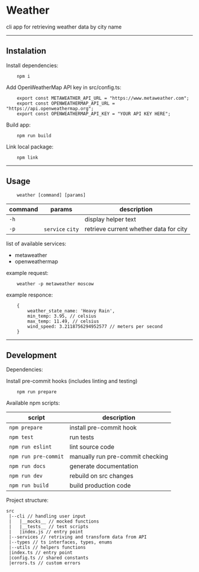 # Weather
cli app for retrieving weather data by city name

---
## Instalation

Install dependencies:

```
    npm i
```

Add OpenWeatherMap API key in src/config.ts:

```
    export const METAWEATHER_API_URL = "https://www.metaweather.com";
    export const OPENWEATHERMAP_API_URL = "https://api.openweathermap.org";
    export const OPENWEATHERMAP_API_KEY = "YOUR API KEY HERE";
```

Build app:

```
    npm run build
```

Link local package:

```
    npm link
```
---
## Usage

```
    weather [command] [params]
```

command | params | description
---|---|---
`-h` | |display helper text
`-p` | `service` `city` | retrieve current whether data for city


list of available services:

- metaweather
- openweathermap

example request:

```
    weather -p metaweather moscow
```

example responce:
```
    {
        weather_state_name: 'Heavy Rain',
        min_temp: 3.95, // celsius
        max_temp: 11.49, // celsius
        wind_speed: 3.2118756294952577 // meters per second
    }
```

---

## Development

Dependencies:

Install pre-commit hooks (includes linting and testing)

```
    npm run prepare
```

Available npm scripts:

script | description
---|---
`npm prepare` | install pre-commit hook
`npm test` | run tests
`npm run eslint` | lint source code
`npm run pre-commit` | manually run pre-commit checking
`npm run docs`| generate documentation 
`npm run dev`|  rebuild on src changes
`npm run build`| build production code


Project structure:

```
src
 |--cli // handling user input
 |   |__mocks__ // mocked functions
 |   |__tests__ // test scripts
 |   |index.js // entry point
 |--services // retriving and transform data from API 
 |--types // ts interfaces, types, enums
 |--utils // helpers functions
 |index.ts // entry point
 |config.ts // shared constants
 |errors.ts // custom errors

```











